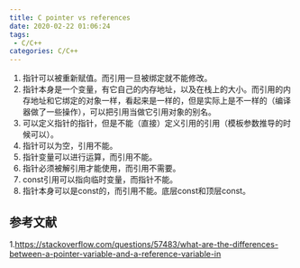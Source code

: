 ```yaml
---
title: C pointer vs references
date: 2020-02-22 01:06:24
tags:
 - C/C++
categories: C/C++
---
```


1. 指针可以被重新赋值。而引用一旦被绑定就不能修改。
2. 指针本身是一个变量，有它自己的内存地址，以及在栈上的大小。而引用的内存地址和它绑定的对象一样，看起来是一样的，但是实际上是不一样的（编译器做了一些操作），可以把引用当做它引用对象的别名。
3. 可以定义指针的指针，但是不能（直接）定义引用的引用（模板参数推导的时候可以）。
4. 指针可以为空，引用不能。
5. 指针变量可以进行运算，而引用不能。
6. 指针必须被解引用才能使用，而引用不需要。
7. const引用可以指向临时变量，而指针不能。
8. 指针本身可以是const的，而引用不能。底层const和顶层const。

## 参考文献
1.https://stackoverflow.com/questions/57483/what-are-the-differences-between-a-pointer-variable-and-a-reference-variable-in
